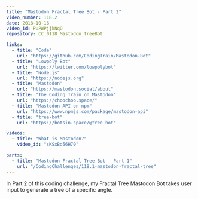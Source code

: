 ```yaml
---
title: "Mastodon Fractal Tree Bot - Part 2"
video_number: 118.2
date: 2018-10-16
video_id: PUPWPjjkNqQ
repository: CC_0118_Mastodon_TreeBot

links:
  - title: "Code"
    url: "https://github.com/CodingTrain/Mastodon-Bot"
  - title: "Lowpoly Bot"
    url: "https://twitter.com/lowpolybot"
  - title: "Node.js"
    url: "https://nodejs.org"
  - title: "Mastodon"
    url: "https://mastodon.social/about"
  - title: "The Coding Train on Mastodon"
    url: "https://choochoo.space/"
  - title: "Mastodon API on npm"
    url: "https://www.npmjs.com/package/mastodon-api"
  - title: "tree-bot"
    url: "https://botsin.space/@tree_bot"

videos:
  - title: "What is Mastodon?"
    video_id: "sKSxBd56H70"

parts:
  - title: "Mastodon Fractal Tree Bot - Part 1"
    url: "/CodingChallenges/118.1-mastodon-fractal-tree"
---
```


In Part 2 of this coding challenge, my Fractal Tree Mastodon Bot takes user input to generate a tree of a specific angle.
